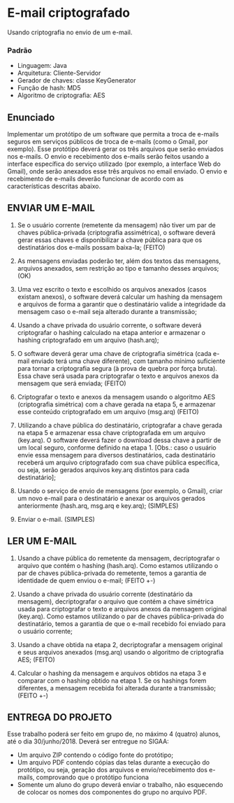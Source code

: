 # E-mail criptografado
Usando criptografia no envio de um e-mail.

### Padrão
* Linguagem: Java
* Arquitetura: Cliente-Servidor
* Gerador de chaves: classe KeyGenerator
* Função de hash: MD5
* Algoritmo de criptografia: AES 

## Enunciado
Implementar um protótipo de um software que permita a troca de e-mails seguros em serviços públicos
de troca de e-mails (como o Gmail, por exemplo). Esse protótipo deverá gerar os três arquivos que serão
enviados nos e-mails. O envio e recebimento dos e-mails serão feitos usando a interface específica do
serviço utilizado (por exemplo, a interface Web do Gmail), onde serão anexados esse três arquivos no email
enviado. O envio e recebimento de e-mails deverão funcionar de acordo com as características
descritas abaixo.

## ENVIAR UM E-MAIL
1. Se o usuário corrente (remetente da mensagem) não tiver um par de chaves pública-privada
(criptografia assimétrica), o software deverá gerar essas chaves e disponibilizar a chave pública
para que os destinatários dos e-mails possam baixa-la; (FEITO)

2. As mensagens enviadas poderão ter, além dos textos das mensagens, arquivos anexados, sem
restrição ao tipo e tamanho desses arquivos; (OK)

3. Uma vez escrito o texto e escolhido os arquivos anexados (casos existam anexos), o software
deverá calcular um hashing da mensagem e arquivos de forma a garantir que o destinatário
valide a integridade da mensagem caso o e-mail seja alterado durante a transmissão;

4. Usando a chave privada do usuário corrente, o software deverá criptografar o hashing calculado
na etapa anterior e armazenar o hashing criptografado em um arquivo (hash.arq);

5. O software deverá gerar uma chave de criptografia simétrica (cada e-mail enviado terá uma
chave diferente), com tamanho mínimo suficiente para tornar a criptografia segura (à prova de
quebra por força bruta). Essa chave será usada para criptografar o texto e arquivos anexos da
mensagem que será enviada; (FEITO)

6. Criptografar o texto e anexos da mensagem usando o algoritmo AES (criptografia simétrica) com
a chave gerada na etapa 5, e armazenar esse conteúdo criptografado em um arquivo (msg.arq) (FEITO)

7. Utilizando a chave pública do destinatário, criptografar a chave gerada na etapa 5 e armazenar
essa chave criptografada em um arquivo (key.arq). O software deverá fazer o download dessa
chave a partir de um local seguro, conforme definido na etapa 1. [Obs.: caso o usuário envie essa
mensagem para diversos destinatários, cada destinatário receberá um arquivo criptografado
com sua chave pública específica, ou seja, serão gerados arquivos key.arq distintos para cada
destinatário];

8. Usando o serviço de envio de mensagens (por exemplo, o Gmail), criar um novo e-mail para o
destinatário e anexar os arquivos gerados anteriormente (hash.arq, msg.arq e key.arq); (SIMPLES)

9. Enviar o e-mail. (SIMPLES)

## LER UM E-MAIL
1. Usando a chave pública do remetente da mensagem, decriptografar o arquivo que contém o
hashing (hash.arq). Como estamos utilizando o par de chaves pública-privada do remetente,
temos a garantia de identidade de quem enviou o e-mail; (FEITO +-)

2. Usando a chave privada do usuário corrente (destinatário da mensagem), decriptografar o
arquivo que contém a chave simétrica usada para criptografar o texto e arquivos anexos da
mensagem original (key.arq). Como estamos utilizando o par de chaves pública-privada do
destinatário, temos a garantia de que o e-mail recebido foi enviado para o usuário corrente;

3. Usando a chave obtida na etapa 2, decriptografar a mensagem original e seus arquivos anexados
(msg.arq) usando o algoritmo de criptografia AES; (FEITO)

4. Calcular o hashing da mensagem e arquivos obtidos na etapa 3 e comparar com o hashing obtido
na etapa 1. Se os hashings forem diferentes, a mensagem recebida foi alterada durante a
transmissão; (FEITO +-)


## ENTREGA DO PROJETO
Esse trabalho poderá ser feito em grupo de, no máximo 4 (quatro) alunos, até o dia 30/junho/2018.
Deverá ser entregue no SIGAA:
* Um arquivo ZIP contendo o código fonte do protótipo;
* Um arquivo PDF contendo cópias das telas durante a execução do protótipo, ou seja, geração
dos arquivos e envio/recebimento dos e-mails, comprovando que o protótipo funciona
* Somente um aluno do grupo deverá enviar o trabalho, não esquecendo de colocar os nomes dos
componentes do grupo no arquivo PDF.
